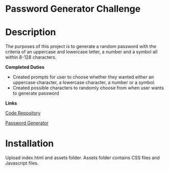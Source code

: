 # Password Generator Challenge 

# Description
The purposes of this project is to generate a random password with the criteria of an uppercase and lowercase letter, a number and a symbol all within 8-128 characters.

**Completed Duties**
- Created prompts for user to choose whether they wanted either an uppercase character, a lowercase character, a number or a symbol.
- Created possible characters to randomly choose from when user wants to generate password



**Links**

[Code Repository](https://github.com/AdrianHenry15/passwordgenerator)

[Password Generator]()

# Installation 

Upload index.html and assets folder. Assets folder contains CSS files and Javascript files.
